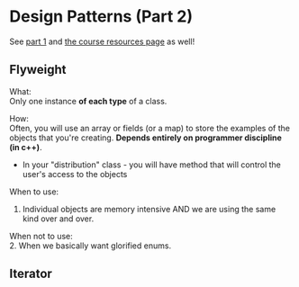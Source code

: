 Design Patterns (Part 2)
=======================

See [part 1](../11_static_singleton/design_patterns_1.md) and [the course resources page](https://github.com/muzny/csci3010-cuboulder/blob/master/resources.md#design-patterns-game-programming-blog) as well!


Flyweight
---------
What:  
Only one instance __of each type__ of a class.

How:  
Often, you will use an array or fields (or a map) to store the examples of the objects
that you're creating.
__Depends entirely on programmer discipline (in  c++)__.
- In your "distribution" class - you will have method that will control the user's 
access to the objects 


When to use:  
1. Individual objects are memory intensive AND we are using the same kind over and over.


When not to use:  
2. When we basically want glorified enums.


Iterator
-------
